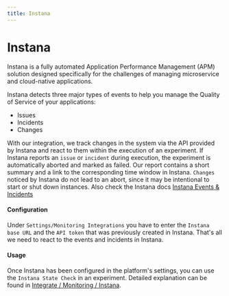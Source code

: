 ```yaml
---
title: Instana
---
```


# Instana

Instana is a fully automated Application Performance Management (APM) solution designed specifically for the challenges of managing microservice and cloud-native applications.

Instana detects three major types of events to help you manage the Quality of Service of your applications:

* Issues
* Incidents
* Changes

With our integration, we track changes in the system via the API provided by Instana and react to them within the execution of an experiment. If Instana reports an `issue` or `incident` during execution, the experiment is automatically aborted and marked as failed. Our report contains a short summary and a link to the corresponding time window in Instana. `Changes` noticed by Instana do not lead to an abort, since it may be intentional to start or shut down instances. Also check the Instana docs [Instana Events & Incidents](https://www.ibm.com/docs/en/obi/current?topic=capabilities-root-cause-analysis)

#### Configuration

Under `Settings/Monitoring Integrations` you have to enter the `Instana base URL` and the `API token` that was previously created in Instana. That's all we need to react to the events and incidents in Instana.

#### Usage

Once Instana has been configured in the platform's settings, you can use the `Instana State Check` in an experiment. Detailed explanation can be found in [Integrate / Monitoring / Instana](../../integrate-with-steadybit/monitoring/instana.md).
